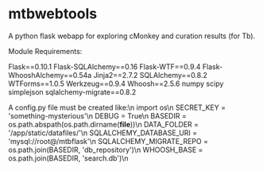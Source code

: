 mtbwebtools
===========

A python flask webapp for exploring cMonkey and curation results (for Tb).

Module Requirements:

Flask==0.10.1
Flask-SQLAlchemy==0.16
Flask-WTF==0.9.4
Flask-WhooshAlchemy==0.54a
Jinja2==2.7.2
SQLAlchemy==0.8.2
WTForms==1.0.5
Werkzeug==0.9.4
Whoosh==2.5.6
numpy
scipy
simplejson
sqlalchemy-migrate==0.8.2

A config.py file must be created like:\n
import os\n
SECRET_KEY = 'something-mysterious'\n
DEBUG = True\n
BASEDIR = os.path.abspath(os.path.dirname(__file__))\n
DATA_FOLDER = '<your base folder>/app/static/datafiles/'\n
SQLALCHEMY_DATABASE_URI = 'mysql://root@<yourserver>/mtbflask'\n
SQLALCHEMY_MIGRATE_REPO = os.path.join(BASEDIR, 'db_repository')\n
WHOOSH_BASE = os.path.join(BASEDIR, 'search.db')\n
